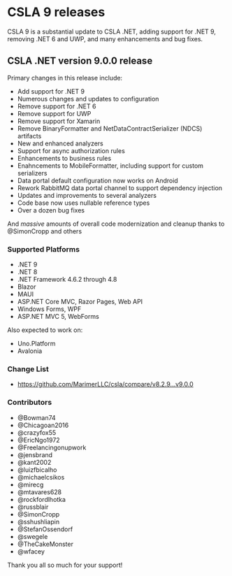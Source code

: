 # CSLA 9 releases

CSLA 9 is a substantial update to CSLA .NET, adding support for .NET 9, removing .NET 6 and UWP, and many enhancements and bug fixes.

## CSLA .NET version 9.0.0 release

Primary changes in this release include:

* Add support for .NET 9
* Numerous changes and updates to configuration
* Remove support for .NET 6
* Remove support for UWP
* Remove support for Xamarin
* Remove BinaryFormatter and NetDataContractSerializer (NDCS) artifacts
* New and enhanced analyzers
* Support for async authorization rules
* Enhancements to business rules
* Enahncements to MobileFormatter, including support for custom serializers
* Data portal default configuration now works on Android
* Rework RabbitMQ data portal channel to support dependency injection
* Updates and improvements to several analyzers
* Code base now uses nullable reference types
* Over a dozen bug fixes

And _massive_ amounts of overall code modernization and cleanup thanks to @SimonCropp and others

### Supported Platforms

* .NET 9
* .NET 8
* .NET Framework 4.6.2 through 4.8
* Blazor
* MAUI
* ASP.NET Core MVC, Razor Pages, Web API
* Windows Forms, WPF
* ASP.NET MVC 5, WebForms

Also expected to work on:

* Uno.Platform
* Avalonia

### Change List

* https://github.com/MarimerLLC/csla/compare/v8.2.9...v9.0.0

### Contributors

* @Bowman74
* @Chicagoan2016
* @crazyfox55
* @EricNgo1972
* @Freelancingonupwork
* @jensbrand
* @kant2002
* @luizfbicalho
* @michaelcsikos
* @mirecg
* @mtavares628
* @rockfordlhotka
* @russblair
* @SimonCropp
* @sshushliapin
* @StefanOssendorf
* @swegele
* @TheCakeMonster
* @wfacey

Thank you all so much for your support!
